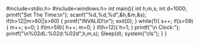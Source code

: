 #include<stdio.h>
#include<windows.h>
int main(){
    int h,m,s;
    int d=1000;
    printf("Set The Time:\n");
    scanf("%d,%d,%d",&h,&m,&s);
    if(h>12||m>60||s>60)
    {
        printf("INVALID!\n");
        exit(0);
    }
    while(1){
        s++;
        if(s>59){
            m++;
            s=0;
        }
        if(m>59){
            h++;
            m=0;
        }
        if(h>12){
            h=1;
        }
        printf("\n Clock:");
        printf("\n%02dL:%02d:%02d",h,m,s);
        Sleep(d);
        system("cls");
    }
}
